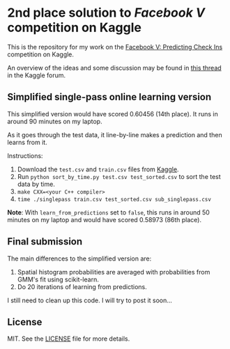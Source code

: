 # 2nd place solution to *Facebook V* competition on Kaggle

This is the repository for my work on the
[Facebook V: Predicting Check Ins][kaggle] competition on Kaggle.

An overview of the ideas and some discussion may be found in
[this thread][forum] in the Kaggle forum.


## Simplified single-pass online learning version

This simplified version would have scored 0.60456 (14th place). It runs
in around 90 minutes on my laptop.

As it goes through the test data, it line-by-line makes a prediction
and then learns from it.

Instructions:

1. Download the `test.csv` and `train.csv` files from [Kaggle][kaggle].
2. Run `python sort_by_time.py test.csv test_sorted.csv` to sort the test
   data by time.
3. `make CXX=<your C++ compiler>`
4. `time ./singlepass train.csv test_sorted.csv sub_singlepass.csv`

**Note**: With `learn_from_predictions` set to `false`, this runs in around 50
minutes on my laptop and would have scored 0.58973 (86th place).


## Final submission

The main differences to the simplified version are:
1. Spatial histogram probabilities are averaged with probabilities from GMM's
   fit using scikit-learn.
2. Do 20 iterations of learning from predictions.

I still need to clean up this code. I will try to post it soon...


## License

MIT. See the [LICENSE](LICENSE) file for more details.


[kaggle]: https://www.kaggle.com/c/facebook-v-predicting-check-ins
[forum]: https://www.kaggle.com/c/facebook-v-predicting-check-ins/forums/t/22078/solution-sharing/126235#post126235
